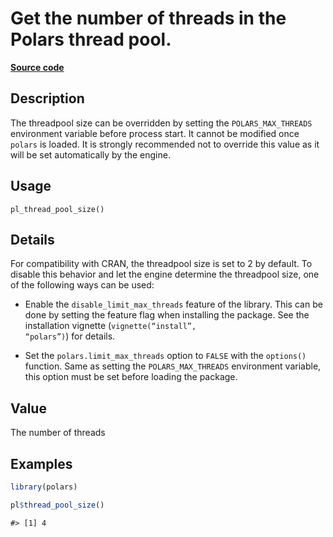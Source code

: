 

# Get the number of threads in the Polars thread pool.

[**Source code**](https://github.com/pola-rs/r-polars/tree/741f9cd2614b3302a4d033bcae447425e1b91191/R/polars_info.R#L109)

## Description

The threadpool size can be overridden by setting the
<code>POLARS_MAX_THREADS</code> environment variable before process
start. It cannot be modified once <code>polars</code> is loaded. It is
strongly recommended not to override this value as it will be set
automatically by the engine.

## Usage

<pre><code class='language-R'>pl_thread_pool_size()
</code></pre>

## Details

For compatibility with CRAN, the threadpool size is set to 2 by default.
To disable this behavior and let the engine determine the threadpool
size, one of the following ways can be used:

<ul>
<li>

Enable the <code>disable_limit_max_threads</code> feature of the
library. This can be done by setting the feature flag when installing
the package. See the installation vignette (<code>vignette(“install”,
“polars”)</code>) for details.

</li>
<li>

Set the <code>polars.limit_max_threads</code> option to
<code>FALSE</code> with the <code>options()</code> function. Same as
setting the <code>POLARS_MAX_THREADS</code> environment variable, this
option must be set before loading the package.

</li>
</ul>

## Value

The number of threads

## Examples

``` r
library(polars)

pl$thread_pool_size()
```

    #> [1] 4
